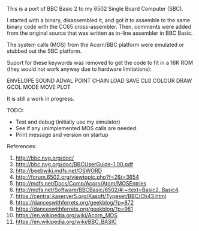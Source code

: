 This is a port of BBC Basic 2 to my 6502 Single Board Computer (SBC).

I started with a binary, disassembled it, and got it to assemble to
the same binary code with the CC65 cross-assembler. Then, comments
were added from the original source that was written as in-line
assembler in BBC Basic.

The system calls (MOS) from the Acorn/BBC platform were emulated
or stubbed out the SBC platform.

Suport for these keywords was removed to get the code to fit in a 16K
ROM (they would not work anyway due to hardware limitations):

ENVELOPE SOUND ADVAL POINT CHAIN LOAD SAVE CLG COLOUR DRAW GCOL MODE
MOVE PLOT

It is still a work in progress.

TODO:
- Test and debug (initially use my simulator)
- See if any unimplemented MOS calls are needed.
- Print message and version on startup

References:

1. http://bbc.nvg.org/doc/
2. http://bbc.nvg.org/doc/BBCUserGuide-1.00.pdf
3. http://beebwiki.mdfs.net/OSWORD
4. http://forum.6502.org/viewtopic.php?f=2&t=3654
5. http://mdfs.net/Docs/Comp/Acorn/Atom/MOSEntries
6. http://mdfs.net/Software/BBCBasic/6502/#:~:text=Basic2.,Basic4.
7. https://central.kaserver5.org/Kasoft/Typeset/BBC/Ch43.html
8. https://danceswithferrets.org/geekblog/?p=872
9. https://danceswithferrets.org/geekblog/?p=961
10. https://en.wikipedia.org/wiki/Acorn_MOS
11. https://en.wikipedia.org/wiki/BBC_BASIC
